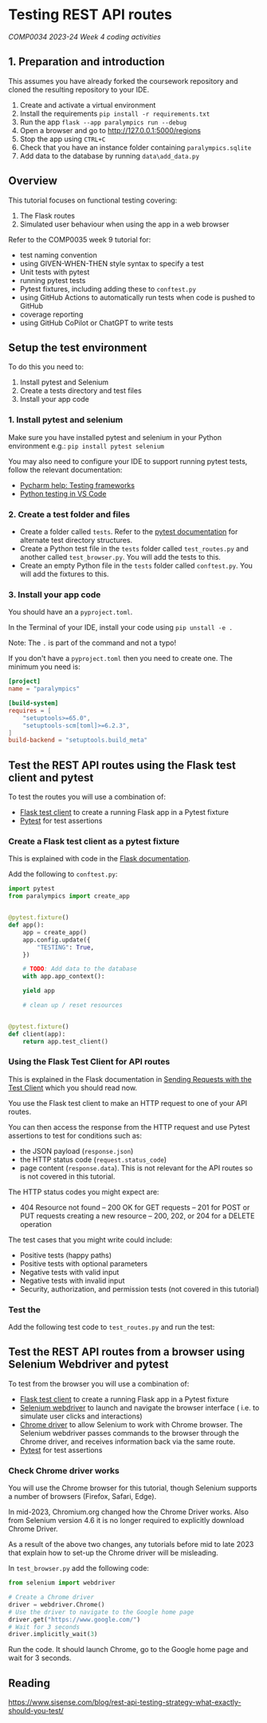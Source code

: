 # Testing REST API routes

_COMP0034 2023-24 Week 4 coding activities_

## 1. Preparation and introduction

This assumes you have already forked the coursework repository and cloned the resulting repository to your IDE.

1. Create and activate a virtual environment
2. Install the requirements `pip install -r requirements.txt`
3. Run the app `flask --app paralympics run --debug`
4. Open a browser and go to http://127.0.0.1:5000/regions
5. Stop the app using `CTRL+C`
6. Check that you have an instance folder containing `paralympics.sqlite`
7. Add data to the database by running `data\add_data.py`

## Overview

This tutorial focuses on functional testing covering:

1. The Flask routes
2. Simulated user behaviour when using the app in a web browser

Refer to the COMP0035 week 9 tutorial for:

- test naming convention
- using GIVEN-WHEN-THEN style syntax to specify a test
- Unit tests with pytest
- running pytest tests
- Pytest fixtures, including adding these to `conftest.py`
- using GitHub Actions to automatically run tests when code is pushed to GitHub
- coverage reporting
- using GitHub CoPilot or ChatGPT to write tests

## Setup the test environment

To do this you need to:

1. Install pytest and Selenium
2. Create a tests directory and test files
3. Install your app code

### 1. Install pytest and selenium

Make sure you have installed pytest and selenium in your Python environment e.g.: `pip install pytest selenium`

You may also need to configure your IDE to support running pytest tests, follow the relevant documentation:

- [Pycharm help: Testing frameworks](https://www.jetbrains.com/help/pycharm/testing-frameworks.html)
- [Python testing in VS Code](https://code.visualstudio.com/docs/python/testing)

### 2. Create a test folder and files

- Create a folder called `tests`. Refer to
  the [pytest documentation](https://docs.pytest.org/en/7.1.x/explanation/goodpractices.html#choosing-a-test-layout-import-rules)
  for alternate test directory structures.
- Create a Python test file in the `tests` folder called `test_routes.py` and another called `test_browser.py`. You will
  add the tests to this.
- Create an empty Python file in the `tests` folder called `conftest.py`. You will add the fixtures to this.

### 3. Install your app code

You should have an a `pyproject.toml`.

In the Terminal of your IDE, install your code using `pip unstall -e .`

Note: The `.` is part of the command and not a typo!

If you don't have a `pyproject.toml` then you need to create one. The minimum you need is:

```toml
[project]
name = "paralympics"

[build-system]
requires = [
    "setuptools>=65.0",
    "setuptools-scm[toml]>=6.2.3",
]
build-backend = "setuptools.build_meta"
```

## Test the REST API routes using the Flask test client and pytest

To test the routes you will use a combination of:

- [Flask test client](https://flask.palletsprojects.com/en/3.0.x/testing/#fixtures) to create a running Flask app in a
  Pytest fixture
- [Pytest](https://docs.pytest.org/en/7.1.x/explanation/goodpractices.html#choosing-a-test-layout-import-rules) for test
  assertions

### Create a Flask test client as a pytest fixture

This is explained with code in the [Flask documentation](https://flask.palletsprojects.com/en/3.0.x/testing/#fixtures).

Add the following to `conftest.py`:

```python
import pytest
from paralympics import create_app


@pytest.fixture()
def app():
    app = create_app()
    app.config.update({
        "TESTING": True,
    })

    # TODO: Add data to the database
    with app.app_context():

    yield app

    # clean up / reset resources


@pytest.fixture()
def client(app):
    return app.test_client()
```

### Using the Flask Test Client for API routes

This is explained in the Flask documentation
in [Sending Requests with the Test Client](https://flask.palletsprojects.com/en/3.0.x/testing/#sending-requests-with-the-test-client)
which you should read now.

You use the Flask test client to make an HTTP request to one of your API routes.

You can then access the response from the HTTP request and use Pytest assertions to test for conditions such as:

- the JSON payload (`response.json`)
- the HTTP status code (`request.status_code`)
- page content (`response.data`). This is not relevant for the API routes so is not covered in this tutorial.

The HTTP status codes you might expect are:

- 404 Resource not found
– 200 OK for GET requests
– 201 for POST or PUT requests creating a new resource 
– 200, 202, or 204 for a DELETE operation

The test cases that you might write could include:

- Positive tests (happy paths)
- Positive tests with optional parameters
- Negative tests with valid input
- Negative tests with invalid input
- Security, authorization, and permission tests (not covered in this tutorial)

### Test the 
Add the following test code to `test_routes.py` and run the test:





## Test the REST API routes from a browser using Selenium Webdriver and pytest

To test from the browser you will use a combination of:

- [Flask test client](https://flask.palletsprojects.com/en/3.0.x/testing/#fixtures) to create a running Flask app in a
  Pytest fixture
- [Selenium webdriver](https://www.selenium.dev/documentation/webdriver/) to launch and navigate the browser interface (
  i.e. to simulate user clicks and interactions)
- [Chrome driver](https://chromedriver.chromium.org/downloads) to allow Selenium to work with Chrome browser. The
  Selenium webdriver passes commands to the browser
  through the Chrome driver, and receives information back via the same route.
- [Pytest](https://docs.pytest.org/en/7.1.x/explanation/goodpractices.html#choosing-a-test-layout-import-rules) for test
  assertions

### Check Chrome driver works

You will use the Chrome browser for this tutorial, though Selenium supports a number of browsers (Firefox, Safari,
Edge).

In mid-2023, Chromium.org changed how the Chrome Driver works. Also from Selenium version 4.6 it is no longer required
to
explicitly download Chrome Driver.

As a result of the above two changes, any tutorials before mid to late 2023 that explain how to set-up the Chrome driver
will be misleading.

In `test_browser.py` add the following code:

```python
from selenium import webdriver

# Create a Chrome driver
driver = webdriver.Chrome()
# Use the driver to navigate to the Google home page
driver.get("https://www.google.com/")
# Wait for 3 seconds
driver.implicitly_wait(3)
```

Run the code. It should launch Chrome, go to the Google home page and wait for 3 seconds.


## Reading
https://www.sisense.com/blog/rest-api-testing-strategy-what-exactly-should-you-test/